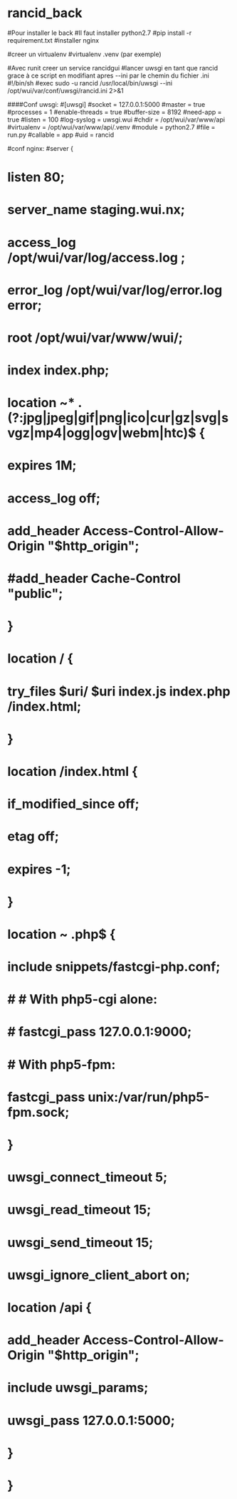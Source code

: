 # rancid_back
#Pour installer le back
#Il faut installer python2.7
#pip install -r requirement.txt
#installer nginx

#creer un virtualenv
#virtualenv .venv (par exemple)

#Avec runit creer un service rancidgui
#lancer uwsgi en tant que rancid grace à ce script en modifiant apres --ini par le chemin du fichier .ini
#!/bin/sh
#exec sudo -u rancid /usr/local/bin/uwsgi --ini /opt/wui/var/conf/uwsgi/rancid.ini 2>&1

####Conf uwsgi:
#[uwsgi]
#socket = 127.0.0.1:5000
#master = true
#processes = 1
#enable-threads = true
#buffer-size = 8192
#need-app = true
#listen = 100
#log-syslog = uwsgi.wui
#chdir = /opt/wui/var/www/api
#virtualenv = /opt/wui/var/www/api/.venv
#module = python2.7
#file = run.py
#callable = app
#uid = rancid

#conf nginx:
#server {
#
#        listen 80;
#        server_name staging.wui.nx;
#
#        access_log /opt/wui/var/log/access.log ;
#        error_log  /opt/wui/var/log/error.log error;
#
#        root /opt/wui/var/www/wui/;
#        index index.php;
#
#        location ~* \.(?:jpg|jpeg|gif|png|ico|cur|gz|svg|svgz|mp4|ogg|ogv|webm|htc)$ {
#                expires 1M;
#                access_log off;
#                add_header Access-Control-Allow-Origin "$http_origin";
#                #add_header Cache-Control "public";
#        }
#
#
#        location / {
#                try_files $uri/ $uri index.js index.php /index.html;
#        }
#
#        location /index.html {
#                if_modified_since off;
#                etag off;
#                expires -1;
#        }
#        location ~ \.php$ {
#         include snippets/fastcgi-php.conf;
#
#         # # With php5-cgi alone:
#         # fastcgi_pass 127.0.0.1:9000;
#         # With php5-fpm:
#         fastcgi_pass unix:/var/run/php5-fpm.sock;
#         }
#
#        uwsgi_connect_timeout 5;
#        uwsgi_read_timeout 15;
#        uwsgi_send_timeout 15;
#        uwsgi_ignore_client_abort on;
#
#
#        location /api {
#                        add_header Access-Control-Allow-Origin "$http_origin";
#        		include uwsgi_params;
#                        uwsgi_pass 127.0.0.1:5000;
#                }
#        }
